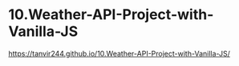 # 10.Weather-API-Project-with-Vanilla-JS
https://tanvir244.github.io/10.Weather-API-Project-with-Vanilla-JS/
